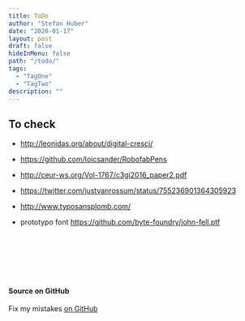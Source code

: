 ```yaml
---
title: ToDo
author: "Stefan Huber"
date: "2020-01-17"
layout: post
draft: false
hideInMenu: false
path: "/todo/"
tags:
  - "TagOne"
  - "TagTwo"
description: ""
---
```


## To check

- http://leonidas.org/about/digital-cresci/
- https://github.com/loicsander/RobofabPens
- http://ceur-ws.org/Vol-1767/c3gi2016_paper2.pdf

- https://twitter.com/justvanrossum/status/755236901364305923
- http://www.typosansplomb.com/
- prototypo font https://github.com/byte-foundry/john-fell.ptf

<br/>
<br/>
<br/>
<br/>
<br/>

#### Source on GitHub

Fix my mistakes [on GitHub](https://github.com/signalwerk/paramatters/blob/master/sites/example/src/pages/00--todo/index.md)
